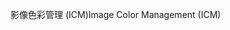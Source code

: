 <span data-ttu-id="61dab-101">影像色彩管理 (ICM)</span><span class="sxs-lookup"><span data-stu-id="61dab-101">Image Color Management (ICM)</span></span>